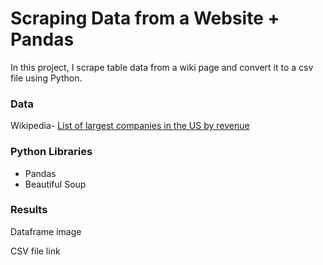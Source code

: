 # Scraping Data from a Website + Pandas
In this project, I scrape table data from a wiki page and convert it to a csv file using Python. 

### Data
Wikipedia- [List of largest companies in the US by revenue](https://en.wikipedia.org/wiki/List_of_largest_companies_in_the_United_States_by_revenue)

### Python Libraries
- Pandas
- Beautiful Soup

### Results
Dataframe image

CSV file link
